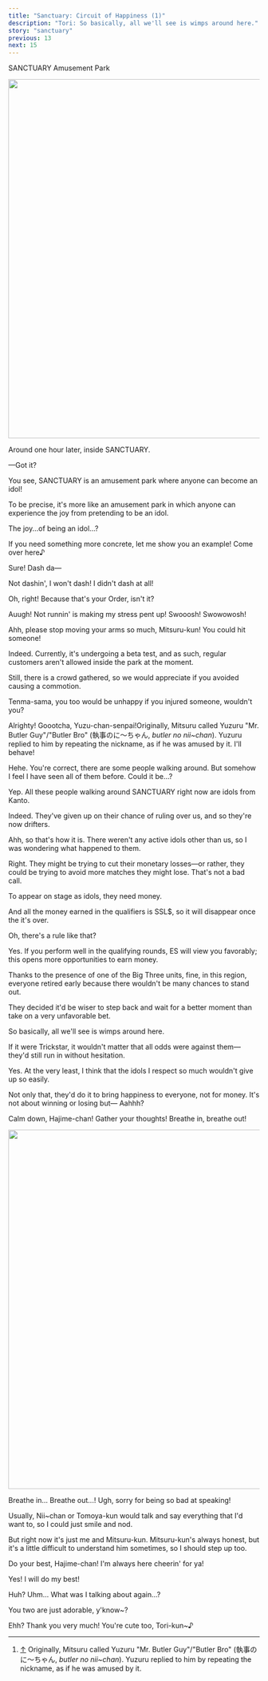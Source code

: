 ```yaml
---
title: "Sanctuary: Circuit of Happiness (1)"
description: "Tori: So basically, all we'll see is wimps around here."
story: "sanctuary"
previous: 13
next: 15
---
```


<Season s="Winter"/>

<Location>SANCTUARY Amusement Park</Location>

<Image src="/img/tl/sanctuary/14/1.jpg" layout="responsive" width="1560" height="720" quality="100" />

<Narration>Around one hour later, inside SANCTUARY.</Narration>

<Bubble character="Tori">

—Got it?

You see, SANCTUARY is an amusement park where anyone can become an idol!

</Bubble>

<Bubble character="Yuzuru">

To be precise, it's more like an amusement park in which anyone can experience the joy from pretending to be an idol.

</Bubble>

<Bubble character="Hajime">

The joy...of being an idol...?

</Bubble>

<Bubble character="Tori">

If you need something more concrete, let me show you an example! Come over <span className="hold">here♪</span>

</Bubble>

<Bubble character="Mitsuru">

Sure! Dash da—

Not dashin', I won't dash! I didn't dash at all!

</Bubble>

<Bubble character="Hajime">

Oh, right! Because that's your Order, isn't it?

</Bubble>

<Bubble character="Mitsuru">

Auugh! Not runnin' is making my stress pent up! Swooosh! Swowowosh!

</Bubble>

<Bubble character="Hajime">

Ahh, please stop moving your arms so much, Mitsuru-kun! You could hit someone!

</Bubble>

<Bubble character="Yuzuru">

Indeed. Currently, it's undergoing a beta test, and as such, regular customers aren't allowed inside the park at the moment.

Still, there is a crowd gathered, so we would appreciate if you avoided causing a commotion.

Tenma-sama, you too would be unhappy if you injured someone, wouldn't you?

</Bubble>

<Bubble character="Mitsuru">

Alrighty! Goootcha, Yuzu-chan-senpai!<Fn num="1">Originally, Mitsuru called Yuzuru "Mr. Butler Guy"/"Butler Bro" (執事のに～ちゃん, <em>butler no nii~chan</em>). Yuzuru replied to him by repeating the nickname, as if he was amused by it.</Fn> I'll behave!

</Bubble>

<Bubble character="Hajime">

Hehe. You're correct, there are some people walking around. But somehow I feel I have seen all of them before. Could it be...?

</Bubble>

<Bubble character="Tori">

Yep. All these people walking around SANCTUARY right now are idols from Kanto.

</Bubble>

<Bubble character="Yuzuru">

Indeed. They've given up on their chance of ruling over us, and so they're now drifters.

</Bubble>

<Bubble character="Hajime">

Ahh, so that's how it is. There weren't any active idols other than us, so I was wondering what happened to them.

</Bubble>

<Bubble character="Yuzuru">

Right. They might be trying to cut their monetary losses—or rather, they could be trying to avoid more matches they might lose. That's not a bad call.

To appear on stage as idols, they need money.

And all the money earned in the qualifiers is SSL$, so it will disappear once the it's over.

</Bubble>

<Bubble character="Hajime">

Oh, there's a rule like that?

</Bubble>

<Bubble character="Yuzuru">

Yes. If you perform well in the qualifying rounds, ES will view you favorably; this opens more opportunities to earn money.

Thanks to the presence of one of the Big Three units, fine, in this region, everyone retired early because there wouldn't be many chances to stand out.

They decided it'd be wiser to step back and wait for a better moment than take on a very unfavorable bet.

</Bubble>

<Bubble character="Tori">

So basically, all we'll see is wimps around here.

If it were Trickstar, it wouldn't matter that all odds were against them—they'd still run in without hesitation.

</Bubble>

<Bubble character="Hajime">

Yes. At the very least, I think that the idols I respect so much wouldn't give up so easily.

Not only that, they'd do it to bring happiness to everyone, not for money. It's not about winning or losing but— Aahhh?

</Bubble>

<Bubble character="Mitsuru">

Calm down, Hajime-chan! Gather your thoughts! Breathe in, breathe out!

</Bubble>

<Image src="/img/tl/sanctuary/14/2.jpg" layout="responsive" width="1560" height="720" quality="100" />

<Bubble character="Hajime">

Breathe in... Breathe out...! Ugh, sorry for being so bad at speaking!

Usually, Nii\~chan or Tomoya-kun would talk and say everything that I'd want to, so I could just smile and nod.

But right now it's just me and Mitsuru-kun. Mitsuru-kun's always honest, but it's a little difficult to understand him sometimes, so I should step up too.

</Bubble>

<Bubble character="Mitsuru">

Do your best, Hajime-chan! I'm always here cheerin' for ya!

</Bubble>

<Bubble character="Hajime">

Yes! I will do my best!

Huh? Uhm... What was I talking about again...?

</Bubble>

<Bubble character="Tori">

You two are just adorable, y'know~?

</Bubble>

<Bubble character="Hajime">

Ehh? Thank you very much! You're cute too, Tori-kun\~♪

</Bubble>

---

1. [↑](#fnref:1) Originally, Mitsuru called Yuzuru "Mr. Butler Guy"/"Butler Bro" (執事のに～ちゃん, _butler no nii~chan_). Yuzuru replied to him by repeating the nickname, as if he was amused by it.

<Credits tl="[Nui](https://maonuis.tumblr.com)" tlc="[remi](https://twitter.com/trystofstarrs)" qc="[honeyspades](https://honeyspades.tumblr.com)" />
